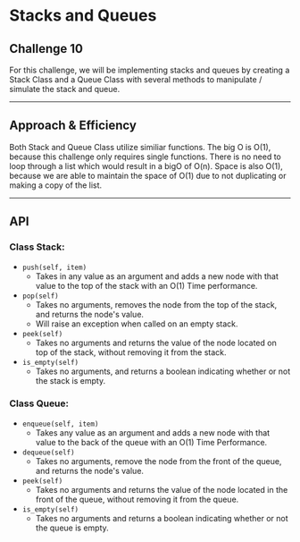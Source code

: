 # Stacks and Queues

## Challenge 10

For this challenge, we will be implementing stacks and queues by creating a Stack Class and a Queue Class with several methods to manipulate / simulate the stack and queue.


---

## Approach & Efficiency
Both Stack and Queue Class utilize similiar functions. The big O is O(1), because this challenge only requires single functions. There is no need to loop through a list which would result in a bigO of O(n). Space is also O(1), because we are able to maintain the space of O(1) due to not duplicating or making a copy of the list.

---

## API
### Class Stack:
- `push(self, item)`
    - Takes in any value as an argument and adds a new node with that value to the top of the stack with an O(1) Time performance.
- `pop(self)`
    - Takes no arguments, removes the node from the top of the stack, and returns the node's value.
    - Will raise an exception when called on an empty stack.
- `peek(self)`
    - Takes no arguments and returns the value of the node located on top of the stack, without removing it from the stack.
- `is_empty(self)`
    - Takes no arguments, and returns a boolean indicating whether or not the stack is empty.

### Class Queue:
- `enqueue(self, item)`
    - Takes any value as an argument and adds a new node with that value to the back of the queue with an O(1) Time Performance.
- `dequeue(self)`
    - Takes no arguments, remove the node from the front of the queue, and returns the node's value.
- `peek(self)`
    - Takes no arguments and returns the value of the node located in the front of the queue, without removing it from the queue.
- `is_empty(self)`
    - Takes no arguments and returns a boolean indicating whether or not the queue is empty.
